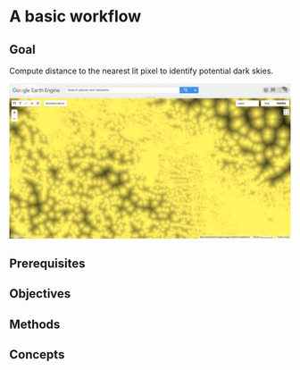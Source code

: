 # A basic workflow

## Goal

Compute distance to the nearest lit pixel to identify potential dark skies.

![01result](../images/0205goal.png)

## Prerequisites


## Objectives  



## Methods   



## Concepts  
